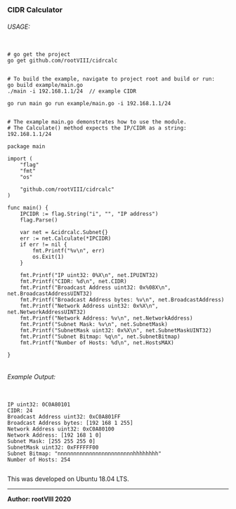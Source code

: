### CIDR Calculator

###### USAGE:
<pre>
  <code>
# go get the project
go get github.com/rootVIII/cidrcalc


# To build the example, navigate to project root and build or run:
go build example/main.go
./main -i 192.168.1.1/24  // example CIDR

go run main go run example/main.go -i 192.168.1.1/24


# The example main.go demonstrates how to use the module.
# The Calculate() method expects the IP/CIDR as a string: 192.168.1.1/24

package main

import (
	"flag"
	"fmt"
	"os"

	"github.com/rootVIII/cidrcalc"
)

func main() {
	IPCIDR := flag.String("i", "", "IP address")
	flag.Parse()

	var net = &cidrcalc.Subnet{}
	err := net.Calculate(*IPCIDR)
	if err != nil {
		fmt.Printf("%v\n", err)
		os.Exit(1)
	}

    fmt.Printf("IP uint32: 0%X\n", net.IPUINT32)
	fmt.Printf("CIDR: %d\n", net.CIDR)
	fmt.Printf("Broadcast Address uint32: 0x%08X\n", net.BroadcastAddressUINT32)
	fmt.Printf("Broadcast Address bytes: %v\n", net.BroadcastAddress)
	fmt.Printf("Network Address uint32: 0x%X\n", net.NetworkAddressUINT32)
	fmt.Printf("Network Address: %v\n", net.NetworkAddress)
	fmt.Printf("Subnet Mask: %v\n", net.SubnetMask)
	fmt.Printf("SubnetMask uint32: 0x%X\n", net.SubnetMaskUINT32)
	fmt.Printf("Subnet Bitmap: %q\n", net.SubnetBitmap)
	fmt.Printf("Number of Hosts: %d\n", net.HostsMAX)

}
  </code>
</pre>


###### Example Output:
<pre>
  <code>
IP uint32: 0C0A80101
CIDR: 24
Broadcast Address uint32: 0xC0A801FF
Broadcast Address bytes: [192 168 1 255]
Network Address uint32: 0xC0A80100
Network Address: [192 168 1 0]
Subnet Mask: [255 255 255 0]
SubnetMask uint32: 0xFFFFFF00
Subnet Bitmap: "nnnnnnnnnnnnnnnnnnnnnnnnhhhhhhhh"
Number of Hosts: 254
  </code>
</pre>



This was developed on Ubuntu 18.04 LTS.
<hr>
<b>Author: rootVIII  2020</b>
<br><br>
